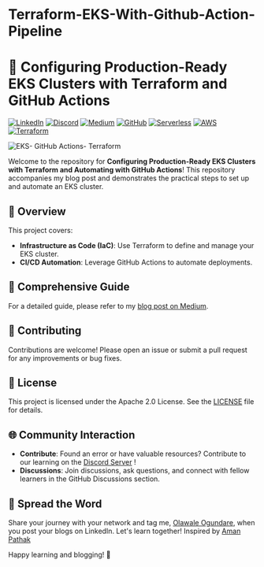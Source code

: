# Terraform-EKS-With-Github-Action-Pipeline
# 🚀 Configuring Production-Ready EKS Clusters with Terraform and GitHub Actions
[![LinkedIn](https://img.shields.io/badge/Connect%20with%20me%20on-LinkedIn-blue.svg)](https://www.linkedin.com/in/olawale-ogundare-324a0519b/)
[![Discord](https://img.shields.io/badge/Discord-7289DA?style=for-the-badge&logo=discord&logoColor=white)](https://discord.gg/xpMEZuHg)
[![Medium](https://img.shields.io/badge/Medium-12100E?style=for-the-badge&logo=medium&logoColor=white)](https://medium.com/@olawaleoogundare)
[![GitHub](https://img.shields.io/github/stars/AmanPathak-DevOps.svg?style=social)](https://github.com/olawaleoyg/Terraform-EKS-With-Github-Action-Pipeline)
[![Serverless](https://img.shields.io/badge/Serverless-%E2%9A%A1%EF%B8%8F-blueviolet)](https://www.serverless.com)
[![AWS](https://img.shields.io/badge/AWS-%F0%9F%9B%A1-orange)](https://aws.amazon.com)
[![Terraform](https://img.shields.io/badge/Terraform-%E2%9C%A8-lightgrey)](https://www.terraform.io)

![EKS- GitHub Actions- Terraform](assets/Presentation1.gif)

Welcome to the repository for **Configuring Production-Ready EKS Clusters with Terraform and Automating with GitHub Actions**! This repository accompanies my blog post and demonstrates the practical steps to set up and automate an EKS cluster.

## 🌟 Overview
This project covers:
- **Infrastructure as Code (IaC)**: Use Terraform to define and manage your EKS cluster.
- **CI/CD Automation**: Leverage GitHub Actions to automate deployments.

## 🌟 Comprehensive Guide
For a detailed guide, please refer to my [blog post on Medium](https://medium.com/@olawaleoogundare).

## 🤝 Contributing
Contributions are welcome! Please open an issue or submit a pull request for any improvements or bug fixes.

## 📄 License
This project is licensed under the Apache 2.0 License. See the [LICENSE](LICENSE) file for details.

## 🌐 Community Interaction
- **Contribute**: Found an error or have valuable resources? Contribute to our learning on the [Discord Server](https://discord.gg/xpMEZuHg) !
- **Discussions**: Join discussions, ask questions, and connect with fellow learners in the GitHub Discussions section.

## 📢 Spread the Word
Share your journey with your network and tag me, [Olawale Ogundare](https://www.linkedin.com/in/olawale-ogundare-324a0519b), when you post your blogs on LinkedIn. Let's learn together! Inspired by [Aman Pathak](https://www.linkedin.com/in/aman-devops)

Happy learning and blogging! 🌟
